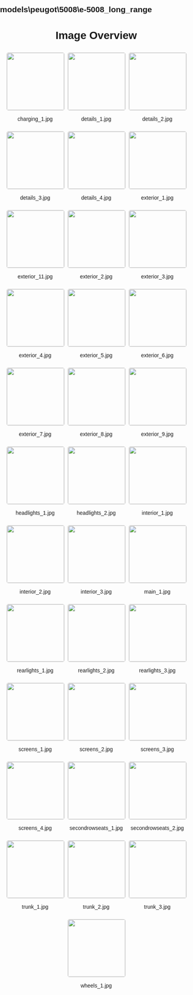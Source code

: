 ## models\peugot\5008\e-5008_long_range
<style>
    body {
        font-family: Arial, sans-serif;
        margin: 0;
        padding: 0;
    }
    .image-gallery {
        display: flex;
        flex-wrap: wrap;
        gap: 10px;
        justify-content: center;
        padding: 10px;
    }
    .image-gallery img {
        width: 150px;
        height: auto;
        border: 1px solid #ddd;
        border-radius: 5px;
    }
    .image-gallery div {
        flex: 1 1 calc(33.333% - 20px); /* Three images per row on large screens */
        max-width: 150px;
        text-align: center;
    }
    @media (max-width: 768px) {
        .image-gallery div {
            flex: 1 1 calc(50% - 20px); /* Two images per row on medium screens */
        }
    }
    @media (max-width: 480px) {
        .image-gallery div {
            flex: 1 1 100%; /* One image per row on small screens */
        }
    }
</style>
<h1 style ="text-align: center;"> Image Overview </h1> <div class="image-gallery">
<div>
<img src="https://media.evkx.net/multimedia/models/peugot/5008/e-5008_long_range/charging_1_st.jpg">
<p>charging_1.jpg</p>
</div>
<div>
<img src="https://media.evkx.net/multimedia/models/peugot/5008/e-5008_long_range/details_1_st.jpg">
<p>details_1.jpg</p>
</div>
<div>
<img src="https://media.evkx.net/multimedia/models/peugot/5008/e-5008_long_range/details_2_st.jpg">
<p>details_2.jpg</p>
</div>
<div>
<img src="https://media.evkx.net/multimedia/models/peugot/5008/e-5008_long_range/details_3_st.jpg">
<p>details_3.jpg</p>
</div>
<div>
<img src="https://media.evkx.net/multimedia/models/peugot/5008/e-5008_long_range/details_4_st.jpg">
<p>details_4.jpg</p>
</div>
<div>
<img src="https://media.evkx.net/multimedia/models/peugot/5008/e-5008_long_range/exterior_1_st.jpg">
<p>exterior_1.jpg</p>
</div>
<div>
<img src="https://media.evkx.net/multimedia/models/peugot/5008/e-5008_long_range/exterior_11_st.jpg">
<p>exterior_11.jpg</p>
</div>
<div>
<img src="https://media.evkx.net/multimedia/models/peugot/5008/e-5008_long_range/exterior_2_st.jpg">
<p>exterior_2.jpg</p>
</div>
<div>
<img src="https://media.evkx.net/multimedia/models/peugot/5008/e-5008_long_range/exterior_3_st.jpg">
<p>exterior_3.jpg</p>
</div>
<div>
<img src="https://media.evkx.net/multimedia/models/peugot/5008/e-5008_long_range/exterior_4_st.jpg">
<p>exterior_4.jpg</p>
</div>
<div>
<img src="https://media.evkx.net/multimedia/models/peugot/5008/e-5008_long_range/exterior_5_st.jpg">
<p>exterior_5.jpg</p>
</div>
<div>
<img src="https://media.evkx.net/multimedia/models/peugot/5008/e-5008_long_range/exterior_6_st.jpg">
<p>exterior_6.jpg</p>
</div>
<div>
<img src="https://media.evkx.net/multimedia/models/peugot/5008/e-5008_long_range/exterior_7_st.jpg">
<p>exterior_7.jpg</p>
</div>
<div>
<img src="https://media.evkx.net/multimedia/models/peugot/5008/e-5008_long_range/exterior_8_st.jpg">
<p>exterior_8.jpg</p>
</div>
<div>
<img src="https://media.evkx.net/multimedia/models/peugot/5008/e-5008_long_range/exterior_9_st.jpg">
<p>exterior_9.jpg</p>
</div>
<div>
<img src="https://media.evkx.net/multimedia/models/peugot/5008/e-5008_long_range/headlights_1_st.jpg">
<p>headlights_1.jpg</p>
</div>
<div>
<img src="https://media.evkx.net/multimedia/models/peugot/5008/e-5008_long_range/headlights_2_st.jpg">
<p>headlights_2.jpg</p>
</div>
<div>
<img src="https://media.evkx.net/multimedia/models/peugot/5008/e-5008_long_range/interior_1_st.jpg">
<p>interior_1.jpg</p>
</div>
<div>
<img src="https://media.evkx.net/multimedia/models/peugot/5008/e-5008_long_range/interior_2_st.jpg">
<p>interior_2.jpg</p>
</div>
<div>
<img src="https://media.evkx.net/multimedia/models/peugot/5008/e-5008_long_range/interior_3_st.jpg">
<p>interior_3.jpg</p>
</div>
<div>
<img src="https://media.evkx.net/multimedia/models/peugot/5008/e-5008_long_range/main_1_st.jpg">
<p>main_1.jpg</p>
</div>
<div>
<img src="https://media.evkx.net/multimedia/models/peugot/5008/e-5008_long_range/rearlights_1_st.jpg">
<p>rearlights_1.jpg</p>
</div>
<div>
<img src="https://media.evkx.net/multimedia/models/peugot/5008/e-5008_long_range/rearlights_2_st.jpg">
<p>rearlights_2.jpg</p>
</div>
<div>
<img src="https://media.evkx.net/multimedia/models/peugot/5008/e-5008_long_range/rearlights_3_st.jpg">
<p>rearlights_3.jpg</p>
</div>
<div>
<img src="https://media.evkx.net/multimedia/models/peugot/5008/e-5008_long_range/screens_1_st.jpg">
<p>screens_1.jpg</p>
</div>
<div>
<img src="https://media.evkx.net/multimedia/models/peugot/5008/e-5008_long_range/screens_2_st.jpg">
<p>screens_2.jpg</p>
</div>
<div>
<img src="https://media.evkx.net/multimedia/models/peugot/5008/e-5008_long_range/screens_3_st.jpg">
<p>screens_3.jpg</p>
</div>
<div>
<img src="https://media.evkx.net/multimedia/models/peugot/5008/e-5008_long_range/screens_4_st.jpg">
<p>screens_4.jpg</p>
</div>
<div>
<img src="https://media.evkx.net/multimedia/models/peugot/5008/e-5008_long_range/secondrowseats_1_st.jpg">
<p>secondrowseats_1.jpg</p>
</div>
<div>
<img src="https://media.evkx.net/multimedia/models/peugot/5008/e-5008_long_range/secondrowseats_2_st.jpg">
<p>secondrowseats_2.jpg</p>
</div>
<div>
<img src="https://media.evkx.net/multimedia/models/peugot/5008/e-5008_long_range/trunk_1_st.jpg">
<p>trunk_1.jpg</p>
</div>
<div>
<img src="https://media.evkx.net/multimedia/models/peugot/5008/e-5008_long_range/trunk_2_st.jpg">
<p>trunk_2.jpg</p>
</div>
<div>
<img src="https://media.evkx.net/multimedia/models/peugot/5008/e-5008_long_range/trunk_3_st.jpg">
<p>trunk_3.jpg</p>
</div>
<div>
<img src="https://media.evkx.net/multimedia/models/peugot/5008/e-5008_long_range/wheels_1_st.jpg">
<p>wheels_1.jpg</p>
</div>
</div>

